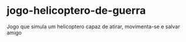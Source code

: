 # jogo-helicoptero-de-guerra
Jogo que simula um helicoptero capaz de atirar, movimenta-se e salvar amigo
